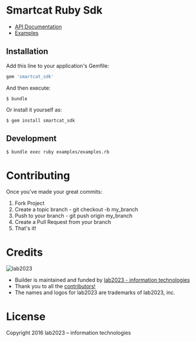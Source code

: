 # Smartcat Ruby Sdk

* [API Documentation](https://smartcat.ai/api/methods/#/)
* [Examples](https://github.com/ismailakbudak/smartcat_ruby_sdk/tree/develop/examples)

## Installation

Add this line to your application's Gemfile:

```ruby
gem 'smartcat_sdk'
```

And then execute:

    $ bundle

Or install it yourself as:

    $ gem install smartcat_sdk

## Development

    $ bundle exec ruby examples/examples.rb

# Contributing

Once you've made your great commits:

1. Fork Project
2. Create a topic branch - git checkout -b my_branch
3. Push to your branch - git push origin my_branch
4. Create a Pull Request from your branch
5. That's it!

# Credits

![lab2023](http://lab2023.com/assets/images/named-logo.png)

- Builder is maintained and funded by [lab2023 - information technologies](http://lab2023.com/)
- Thank you to all the [contributors!](../../graphs/contributors)
- The names and logos for lab2023 are trademarks of lab2023, inc.

# License

Copyright 2016 lab2023 – information technologies